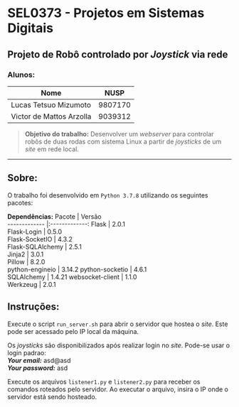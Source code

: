 # SEL0373 - Projetos em Sistemas Digitais


## Projeto de Robô controlado por *Joystick* via rede

### Alunos:
Nome        | NUSP  
------------- |:-------------:
Lucas Tetsuo Mizumoto | 9807170
Victor de Mattos Arzolla    |  9039312


>**Objetivo do trabalho:**
Desenvolver um *webserver* para controlar robôs de duas rodas com sistema Linux a partir de *joysticks* de um *site* em rede local.

___

## Sobre:
O trabalho foi desenvolvido em ```Python 3.7.8``` utilizando os seguintes pacotes:

**Dependências:**
Pacote         | Versão  
------------- |:-------------:
Flask            |  2.0.1  
Flask-Login      |  0.5.0  
Flask-SocketIO   |  4.3.2  
Flask-SQLAlchemy |  2.5.1  
Jinja2           |  3.0.1  
Pillow           |  8.2.0  
python-engineio  |  3.14.2 
python-socketio  |  4.6.1  
SQLAlchemy       |  1.4.21 
websocket-client |  1.1.0  
Werkzeug         |  2.0.1  

## Instruções:


Execute o script ```run_server.sh``` para abrir o servidor que hostea o *site*. Este pode ser acessado pelo IP local da máquina.
<br>

Os *joysticks* são disponibilizados após realizar login no *site*.
Pode-se usar o login padrao:
<br>
***Your email:*** asd@asd
<br>
***Your password:*** asd
<br>

Execute os arquivos ```listener1.py``` e ```listener2.py``` para receber os comandos roteados pelo servidor. Ao executar o arquivo, insira o IP onde o servidor está sendo hosteado.
